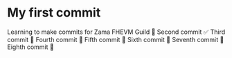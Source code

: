 # My first commit
Learning to make commits for Zama FHEVM Guild 🎯
Second commit ✅
Third commit 💫
Fourth commit 🧠
Fifth commit 🚀
Sixth commit 🔐
Seventh commit 🦾
Eighth commit 🔄
